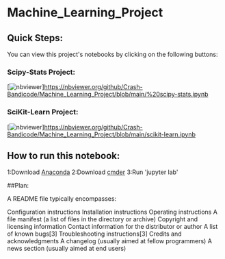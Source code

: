 # Machine_Learning_Project

## Quick Steps:
You can view this project's notebooks by clicking on the following buttons:

### Scipy-Stats Project:
[![nbviewer](https://raw.githubusercontent.com/jupyter/design/master/logos/Badges/nbviewer_badge.svg)]https://nbviewer.org/github/Crash-Bandicode/Machine_Learning_Project/blob/main/%20scipy-stats.ipynb

### SciKit-Learn Project:
[![nbviewer](https://raw.githubusercontent.com/jupyter/design/master/logos/Badges/nbviewer_badge.svg)]https://nbviewer.org/github/Crash-Bandicode/Machine_Learning_Project/blob/main/scikit-learn.ipynb

## How to run this notebook:

1:Download [Anaconda]()
2:Download [cmder]()
3:Run 'jupyter lab'

##Plan:

A README file typically encompasses:

Configuration instructions
Installation instructions
Operating instructions
A file manifest (a list of files in the directory or archive)
Copyright and licensing information
Contact information for the distributor or author
A list of known bugs[3]
Troubleshooting instructions[3]
Credits and acknowledgments
A changelog (usually aimed at fellow programmers)
A news section (usually aimed at end users)
